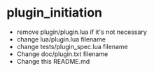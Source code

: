 # plugin_initiation

- remove plugin/plugin.lua if it's not necessary
- change lua/plugin.lua filename
- change tests/plugin_spec.lua filename
- Change doc/plugin.txt filename
- Change this README.md

